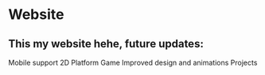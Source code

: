 # Website
## This my website hehe, future updates:
Mobile support
2D Platform Game
Improved design and animations
Projects
